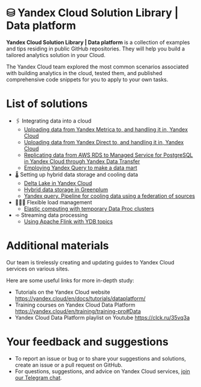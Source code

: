 # ⛁ Yandex Cloud Solution Library | Data platform

**Yandex Cloud  Solution Library | Data platform** is a collection of examples and tips residing in public GitHub repositories. They will help you build a tailored analytics solution in your Cloud.

The Yandex Cloud team explored the most common scenarios associated with building analytics in the cloud, tested them, and published comprehensive code snippets for you to apply to your own tasks.

# List of solutions

- 🖇️ Integrating data into a cloud
  - [Uploading data from Yandex Metrica to, and handling it in, Yandex Cloud](https://github.com/yandex-cloud-examples/yc-data-transfer-clickhouse-from-yandex-metrica)
  - [Uploading data from Yandex Direct to, and handling it in, Yandex Cloud](https://github.com/yandex-cloud-examples/yc-data-transfer-from-yandex-direct-to-clickhouse)
  - [Replicating data from AWS RDS to Managed Service for PostgreSQL in Yandex Cloud through Yandex Data Transfer](https://github.com/yandex-cloud-examples/yc-data-transfer-postgres-from-aws-rds)
  - [Employing Yandex Query to make a data mart](https://github.com/yandex-cloud-examples/yc-yq-datamart-osn)
- 🌡️ Setting up hybrid data storage and cooling data
  - [Delta Lake in Yandex Cloud](https://github.com/yandex-cloud/yc-delta)
  - [Hybrid data storage in Greenplum](https://github.com/yandex-cloud-examples/yc-managed-greenplum-s3-data-tiering)
  - [Yandex query. Pipeline for cooling data using a federation of sources](https://github.com/yandex-cloud-examples/yc-yq-airflow-etl)
- 🤸🏼‍♀️ Flexible load management
  - [Elastic computing with temporary Data Proc clusters](https://github.com/yandex-cloud-examples/yc-webinar-airflow-for-data-processing)
- ➾ Streaming data processing 
  - [Using Apache Flink with YDB topics](https://github.com/yandex-cloud-examples/yc-data-streaming-flink-with-yds)

# Additional materials

Our team is tirelessly creating and updating guides to Yandex Cloud services on various sites.

Here are some useful links for more in-depth study:
- Tutorials on the Yandex Cloud website 
https://yandex.cloud/en/docs/tutorials/dataplatform/
- Training courses on Yandex Cloud Data Platform
https://yandex.cloud/en/training/training-pro#Data
- Yandex Cloud Data Platform playlist on Youtube
https://clck.ru/35vq3a

# Your feedback and suggestions

- To report an issue or bug or to share your suggestions and solutions, create an issue or a pull request on GitHub.
- For questions, suggestions, and advice on Yandex Cloud services, [join our Telegram chat](https://t.me/YandexDataPlatform).  
